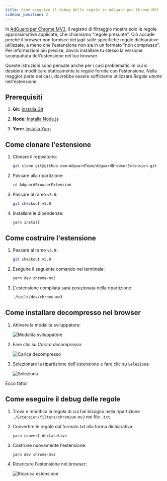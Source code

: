 ```yaml
---
title: Come eseguire il debug delle regole in AdGuard per Chrome MV3
sidebar_position: 2
---
```


In [AdGuard per Chrome MV3](/adguard-browser-extension/mv3-version), il registro di filtraggio mostra solo le regole approssimative applicate, che chiamiamo "regole presunte". Ciò accade perché il browser non fornisce dettagli sulle specifiche regole dichiarative utilizzate, a meno che l'estensione non sia in un formato "non compresso". Per informazioni più precise, dovrai installare tu stesso la versione scompattata dell'estensione nel tuo browser.

Queste istruzioni sono pensate anche per i casi problematici in cui si desidera modificare staticamente le regole fornite con l'estensione. Nella maggior parte dei casi, dovrebbe essere sufficiente utilizzare _Regole utente_ nell'estensione.

## Prerequisiti

1. **Git:** [Installa Git](https://git-scm.com/book/en/v2/Getting-Started-Installing-Git)

2. **Node:** [Installa Node.js](https://nodejs.org/it/download/package-manager)

3. **Yarn:** [Installa Yarn](https://classic.yarnpkg.com/lang/en/docs/install)

## Come clonare l'estensione

1. Clonare il repositorio:

   ```bash
   git clone git@github.com:AdguardTeam/AdguardBrowserExtension.git
   ```

2. Passare alla ripartizione:

   ```bash
   cd AdguardBrowserExtension
   ```

3. Passare al ramo `v5.0`:

   ```bash
   git checkout v5.0
   ```

4. Installare le dipendenze:

   ```bash
   yarn install
   ```

## Come costruire l'estensione

1. Passare al ramo `v5.0`:

   ```bash
   git checkout v5.0
   ```

2. Eseguire il seguente comando nel terminale:

   ```bash
   yarn dev chrome-mv3
   ```

3. L'estensione compilata sarà posizionata nella ripartizione:

   ```bash
   ./build/dev/chrome-mv3
   ```

## Come installare decompresso nel browser

1. Attivare la modalità sviluppatore:

   ![Modalita sviluppatore](https://cdn.adtidy.org/content/Kb/ad_blocker/browser_extension/developer_mode.png)

2. Fare clic su _Carica decompresso_:

   ![Carica decompresso](https://cdn.adtidy.org/content/Kb/ad_blocker/browser_extension/load_unpacked.png)

3. Selezionare la ripartizione dell'estensione e fare clic su `Seleziona`:

   ![Seleziona](https://cdn.adtidy.org/content/Kb/ad_blocker/browser_extension/select.png)

Ecco fatto!

## Come eseguire il debug delle regole

1. Trova e modifica la regola di cui hai bisogno nella ripartizione `./Extension/filters/chromium-mv3` nei file `.txt`.

2. Convertire le regole dal formato txt alla forma dichiarativa:

   ```bash
   yarn convert-declarative
   ```

3. Costruire nuovamente l'estensione:

   ```bash
   yarn dev chrome-mv3
   ```

4. Ricaricare l'estensione nel browser:

   ![Ricarica estensione](https://cdn.adtidy.org/content/Kb/ad_blocker/browser_extension/reload_extension.png)
